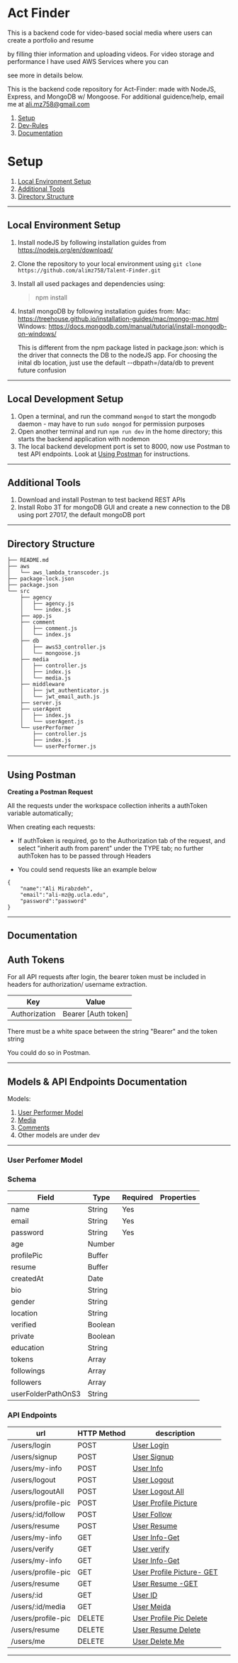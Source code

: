 # Act Finder

This is a backend code for video-based social media where users can create a portfolio and resume 

by filling thier information and uploading videos. For video storage and performance I have used AWS Services where you can

see more in details below.


This is the backend code repository for Act-Finder: made with NodeJS, Express, and MongoDB w/ Mongoose.
For additional guidence/help, email me at ali.mz758@gmail.com

1. [Setup](#setup)
2. [Dev-Rules](#dev-rules)
3. [Documentation](#documentation)

# Setup

1. [Local Environment Setup](#local-environment-setup)
3. [Additional Tools](#additional-tools)
4. [Directory Structure](#directory-structure)

---

## Local Environment Setup

1. Install nodeJS by following installation guides from https://nodejs.org/en/download/
2. Clone the repository to your local environment using `git clone https://github.com/alimz758/Talent-Finder.git`
3. Install all used packages and dependencies using:
   > npm install

4. Install mongoDB by following installation guides from:
   Mac: https://treehouse.github.io/installation-guides/mac/mongo-mac.html
   Windows: https://docs.mongodb.com/manual/tutorial/install-mongodb-on-windows/

   This is different from the npm package listed in package.json: which is the driver that connects the DB to the nodeJS app.
   For choosing the inital db location, just use the default --dbpath=/data/db to prevent future confusion


---

## Local Development Setup

1. Open a terminal, and run the command `mongod` to start the mongodb daemon - may have to run `sudo mongod` for permission purposes
2. Open another terminal and run `npm run dev` in the home directory; this starts the backend application with nodemon
3. The local backend development port is set to 8000, now use Postman to test API endpoints. Look at [Using Postman](#using-postman) for instructions.

---

## Additional Tools

1. Download and install Postman to test backend REST APIs
2. Install Robo 3T for mongoDB GUI and create a new connection to the DB using port 27017, the default mongoDB port

---

## Directory Structure

```
├── README.md
├── aws
│   └── aws_lambda_transcoder.js
├── package-lock.json
├── package.json
└── src
    ├── agency
    │   ├── agency.js
    │   └── index.js
    ├── app.js
    ├── comment
    │   ├── comment.js
    │   └── index.js
    ├── db
    │   ├── awsS3_controller.js
    │   └── mongoose.js
    ├── media
    │   ├── controller.js
    │   ├── index.js
    │   └── media.js
    ├── middleware
    │   ├── jwt_authenticator.js
    │   └── jwt_email_auth.js
    ├── server.js
    ├── userAgent
    │   ├── index.js
    │   └── userAgent.js
    └── userPerformer
        ├── controller.js
        ├── index.js
        └── userPerformer.js
```

---

## Using Postman

**Creating a Postman Request**

All the requests under the workspace collection inherits a authToken variable automatically;

When creating each requests:

- If authToken is required, go to the Authorization tab of the request, and select "inherit auth from parent" under the TYPE tab; no further authToken has to be passed through Headers

- You could send requests like an example below

```
{
    "name":"Ali Mirabzdeh",
    "email":"ali-mz@g.ucla.edu",
    "password":"password"
}
```

---


## Documentation

## Auth Tokens

For all API requests after login, the bearer token must be included in headers for authorization/ username extraction.

| Key           | Value               |
| ------------- | ------------------- |
| Authorization | Bearer [Auth token] |

There must be a white space between the string "Bearer" and the token string

You could do so in Postman.

---


## Models & API Endpoints Documentation

Models:

1. [User Performer Model](#user-performer-model)
2. [Media](#media-model)
3. [Comments](#comments-model)
4. Other models are under dev

---

### User Perfomer Model

### Schema

| Field          | Type    | Required | Properties                                                   |
| -------------- | ------- | -------- | ------------------------------------------------------------ |
| name           | String  | Yes      |                                                              |
| email          | String  | Yes      |                                                              |
| password       | String  | Yes      |                                                              |
| age            | Number  |          |                                                              |
| profilePic     | Buffer  |          |                                                              |
| resume         | Buffer  |          |                                                              |
| createdAt      | Date    |          |                                                              |
| bio            | String  |          |                                                              |
| gender         | String  |          |                                                              |
| location       | String  |          |                                                              |
| verified       | Boolean |          |                                                              |
| private        | Boolean |          |                                                              |
| education      | String  |          |                                                              |
| tokens         | Array   |          |                                                              |
| followings     | Array   |          |                                                              |
| followers     | Array    |          |                                                              |
| userFolderPathOnS3  | String   |          |                                                              |

### API Endpoints

| url                          | HTTP Method | description                                                        |
| ---------------------------- | ----------- | ------------------------------------------------------------------ |
| /users/login                 | POST        | [User Login](#user-login)                                          |
| /users/signup                | POST        | [User Signup](#user-signup)                                        |
| /users/my-info               | POST        | [User Info](#user-info)                                            |
| /users/logout                | POST        | [User Logout](#user-logout)                                        |
| /users/logoutAll             | POST        | [User Logout All](#user-logout-all)                                |
| /users/profile-pic           | POST        | [User Profile Picture](#user-profile-pic)                          |
| /users/:id/follow            | POST        | [User Follow](#user-follow)                                        |
| /users/resume                | POST        | [User Resume](#user-resume)                                        |
| /users/my-info               | GET         | [User Info-Get](#user-info-get)                                    |
| /users/verify                | GET         | [User verify](#user-verify)                                        |
| /users/my-info               | GET         | [User Info-Get](#user-info-get)                                    |
| /users/profile-pic           | GET         | [User Profile Picture- GET](#user-profile-pic-get)                 |
| /users/resume                | GET         | [User Resume -GET](#user-resume-get)                               |
| /users/:id                   | GET         | [User ID](#user-ID)                                                |
| /users/:id/media             | GET         | [User Meida](#user-media)                                          |
| /users/profile-pic           | DELETE      | [User Profile Pic Delete](#user-profile-pic-del)                   |
| /users/resume                | DELETE      | [User Resume Delete](#user-resume-del)                             |
| /users/me                    | DELETE      | [User Delete Me](#user-delete-me)                                  |

---